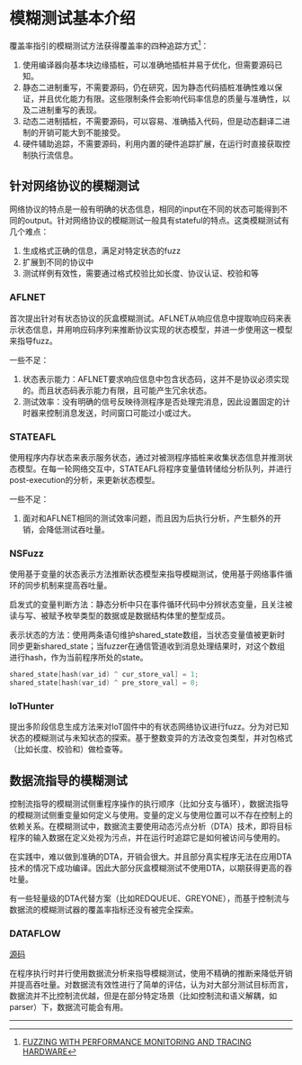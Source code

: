 # 模糊测试基本介绍

覆盖率指引的模糊测试方法获得覆盖率的四种追踪方式[^1]：

1. 使用编译器向基本块边缘插桩，可以准确地插桩并易于优化，但需要源码已知。
2. 静态二进制重写，不需要源码，仍在研究，因为静态代码插桩准确性难以保证，并且优化能力有限。这些限制条件会影响代码率信息的质量与准确性，以及二进制重写的表现。
3. 动态二进制插桩，不需要源码，可以容易、准确插入代码，但是动态翻译二进制的开销可能大到不能接受。
4. 硬件辅助追踪，不需要源码，利用内置的硬件追踪扩展，在运行时直接获取控制执行流信息。

## 针对网络协议的模糊测试

网络协议的特点是一般有明确的状态信息，相同的input在不同的状态可能得到不同的output。针对网络协议的模糊测试一般具有stateful的特点。这类模糊测试有几个难点：
1. 生成格式正确的信息，满足对特定状态的fuzz
2. 扩展到不同的协议中
3. 测试样例有效性，需要通过格式校验比如长度、协议认证、校验和等

### AFLNET

首次提出针对有状态协议的灰盒模糊测试。AFLNET从响应信息中提取响应码来表示状态信息，并用响应码序列来推断协议实现的状态模型，并进一步使用这一模型来指导fuzz。

一些不足：
1. 状态表示能力：AFLNET要求响应信息中包含状态码，这并不是协议必须实现的。而且状态码表示能力有限，且可能产生冗余状态。
2. 测试效率：没有明确的信号反映待测程序是否处理完消息，因此设置固定的计时器来控制消息发送，时间窗口可能过小或过大。

### STATEAFL

使用程序内存状态来表示服务状态，通过对被测程序插桩来收集状态信息并推测状态模型。在每一轮网络交互中，STATEAFL将程序变量值转储给分析队列，并进行post-execution的分析，来更新状态模型。

一些不足：
1. 面对和AFLNET相同的测试效率问题，而且因为后执行分析，产生额外的开销，会降低测试吞吐量。

### NSFuzz

使用基于变量的状态表示方法推断状态模型来指导模糊测试，使用基于网络事件循环的同步机制来提高吞吐量。

启发式的变量判断方法：静态分析中只在事件循环代码中分辨状态变量，且关注被读与写、被赋予枚举类型的数据或是数据结构体里的整型成员。

表示状态的方法：使用两条语句维护shared_state数组，当状态变量值被更新时同步更新shared_state；当fuzzer在通信管道收到消息处理结果时，对这个数组进行hash，作为当前程序所处的state。

```c
shared_state[hash(var_id) ^ cur_store_val] = 1;
shared_state[hash(var_id) ^ pre_store_val] = 0;
```

### IoTHunter

提出多阶段信息生成方法来对IoT固件中的有状态网络协议进行fuzz。分为对已知状态的模糊测试与未知状态的探索。基于整数变异的方法改变包类型，并对包格式（比如长度、校验和）做检查等。


## 数据流指导的模糊测试

控制流指导的模糊测试侧重程序操作的执行顺序（比如分支与循环），数据流指导的模糊测试侧重变量如何定义与使用。变量的定义与使用位置可以不存在控制上的依赖关系。在模糊测试中，数据流主要使用动态污点分析（DTA）技术，即将目标程序的输入数据在定义处视为污点，并在运行时追踪它是如何被访问与使用的。

在实践中，难以做到准确的DTA，开销会很大。并且部分真实程序无法在应用DTA技术的情况下成功编译。因此大部分灰盒模糊测试不使用DTA，以期获得更高的吞吐量。

有一些轻量级的DTA代替方案（比如REDQUEUE、GREYONE），而基于控制流与数据流的模糊测试器的覆盖率指标还没有被完全探索。

### DATAFLOW

[源码](https://github.com/HexHive/datAFLow)

在程序执行时并行使用数据流分析来指导模糊测试，使用不精确的推断来降低开销并提高吞吐量。对数据流有效性进行了简单的评估，认为对大部分测试目标而言，数据流并不比控制流优越，但是在部分特定场景（比如控制流和语义解耦，如parser）下，数据流可能会有用。

---

[^1]: [FUZZING WITH PERFORMANCE MONITORING AND TRACING HARDWARE](https://smartech.gatech.edu/bitstream/handle/1853/66560/LOPEZ-THESIS-2022.pdf?sequence=1)
